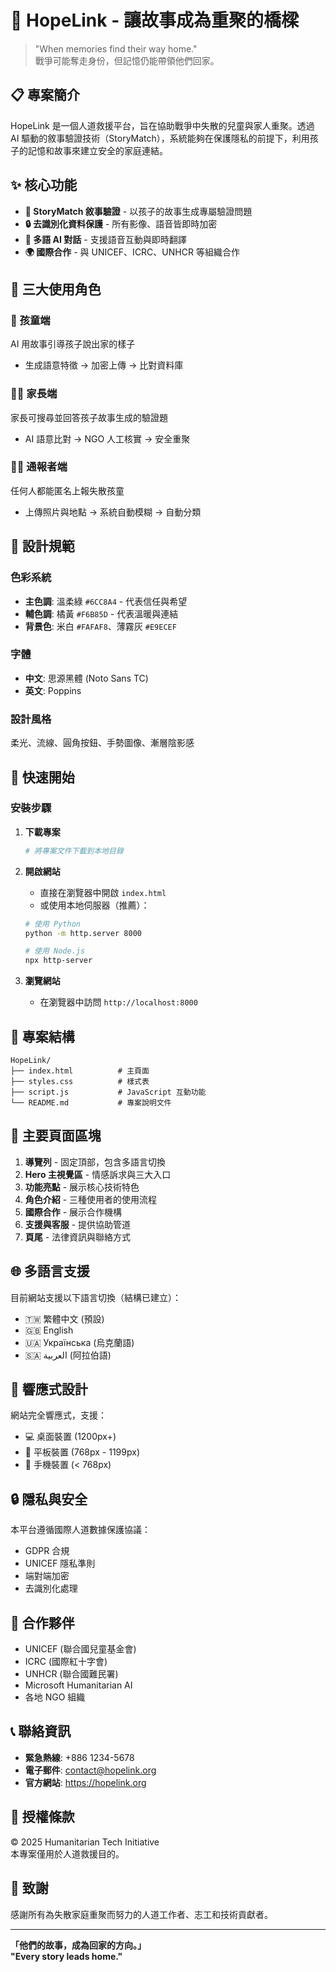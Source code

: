 # 🔗 HopeLink - 讓故事成為重聚的橋樑

> "When memories find their way home."  
> 戰爭可能奪走身份，但記憶仍能帶領他們回家。

## 📋 專案簡介

HopeLink 是一個人道救援平台，旨在協助戰爭中失散的兒童與家人重聚。透過 AI 驅動的敘事驗證技術（StoryMatch），系統能夠在保護隱私的前提下，利用孩子的記憶和故事來建立安全的家庭連結。

## ✨ 核心功能

- **🧩 StoryMatch 敘事驗證** - 以孩子的故事生成專屬驗證問題
- **🔒 去識別化資料保護** - 所有影像、語音皆即時加密
- **💬 多語 AI 對話** - 支援語音互動與即時翻譯
- **🌍 國際合作** - 與 UNICEF、ICRC、UNHCR 等組織合作

## 🎯 三大使用角色

### 🧒 孩童端
AI 用故事引導孩子說出家的樣子
- 生成語意特徵 → 加密上傳 → 比對資料庫

### 👩‍👧 家長端
家長可搜尋並回答孩子故事生成的驗證題
- AI 語意比對 → NGO 人工核實 → 安全重聚

### 🧑‍💼 通報者端
任何人都能匿名上報失散孩童
- 上傳照片與地點 → 系統自動模糊 → 自動分類

## 🎨 設計規範

### 色彩系統
- **主色調**: 溫柔綠 `#6CC8A4` - 代表信任與希望
- **輔色調**: 橘黃 `#F6B85D` - 代表溫暖與連結
- **背景色**: 米白 `#FAFAF8`、薄霧灰 `#E9ECEF`

### 字體
- **中文**: 思源黑體 (Noto Sans TC)
- **英文**: Poppins

### 設計風格
柔光、流線、圓角按鈕、手勢圖像、漸層陰影感

## 🚀 快速開始

### 安裝步驟

1. **下載專案**
   ```bash
   # 將專案文件下載到本地目錄
   ```

2. **開啟網站**
   - 直接在瀏覽器中開啟 `index.html`
   - 或使用本地伺服器（推薦）：
   ```bash
   # 使用 Python
   python -m http.server 8000
   
   # 使用 Node.js
   npx http-server
   ```

3. **瀏覽網站**
   - 在瀏覽器中訪問 `http://localhost:8000`

## 📁 專案結構

```
HopeLink/
├── index.html          # 主頁面
├── styles.css          # 樣式表
├── script.js           # JavaScript 互動功能
└── README.md           # 專案說明文件
```

## 🌟 主要頁面區塊

1. **導覽列** - 固定頂部，包含多語言切換
2. **Hero 主視覺區** - 情感訴求與三大入口
3. **功能亮點** - 展示核心技術特色
4. **角色介紹** - 三種使用者的使用流程
5. **國際合作** - 展示合作機構
6. **支援與客服** - 提供協助管道
7. **頁尾** - 法律資訊與聯絡方式

## 🌐 多語言支援

目前網站支援以下語言切換（結構已建立）：
- 🇹🇼 繁體中文 (預設)
- 🇬🇧 English
- 🇺🇦 Українська (烏克蘭語)
- 🇸🇦 العربية (阿拉伯語)

## 📱 響應式設計

網站完全響應式，支援：
- 💻 桌面裝置 (1200px+)
- 📱 平板裝置 (768px - 1199px)
- 📱 手機裝置 (< 768px)

## 🔒 隱私與安全

本平台遵循國際人道數據保護協議：
- GDPR 合規
- UNICEF 隱私準則
- 端對端加密
- 去識別化處理

## 🤝 合作夥伴

- UNICEF (聯合國兒童基金會)
- ICRC (國際紅十字會)
- UNHCR (聯合國難民署)
- Microsoft Humanitarian AI
- 各地 NGO 組織

## 📞 聯絡資訊

- **緊急熱線**: +886 1234-5678
- **電子郵件**: contact@hopelink.org
- **官方網站**: https://hopelink.org

## 📄 授權條款

© 2025 Humanitarian Tech Initiative  
本專案僅用於人道救援目的。

## 🙏 致謝

感謝所有為失散家庭重聚而努力的人道工作者、志工和技術貢獻者。

---

**「他們的故事，成為回家的方向。」**  
**"Every story leads home."**

